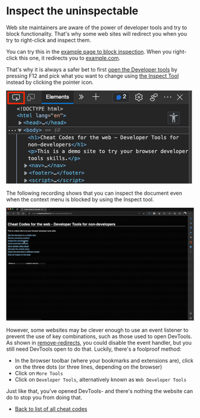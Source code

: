 # Inspect the uninspectable

Web site maintainers are aware of the power of developer tools and try to block functionality. That's why some web sites will redirect you when you try to right-click and inspect them.

You can try this in the [example page to block inspection](demos/inspect.html). When you right-click this one, it redirects you to [example.com](https://example.com).

That's why it is always a safer bet to first [open the Developer tools](https://docs.microsoft.com/microsoft-edge/devtools-guide-chromium/overview#open-devtools) by pressing F12 and pick what you want to change using [the Inspect Tool](https://docs.microsoft.com/microsoft-edge/devtools-guide-chromium/css/inspect) instead by clicking the pointer icon.

![The inspect tool](screencasts/pointer.png)

The following recording shows that you can inspect the document even when the context menu is blocked by using the Inspect tool.

![Always open Developer tools and use the inspect tool to avoid annoying redirects](screencasts/inspecting-instead-of-context.gif)

However, some websites may be clever enough to use an event listener
to prevent the use of key combinations, such as those used to open DevTools.
As shown in [remove-redirects](remove-redirects), you could disable
the event handler, but you still need DevTools open to do that.
Luckily, there's a foolproof method:

- In the browser toolbar (where your bookmarks and extensions are),
  click on the three dots (or three lines, depending on the browser)
- Click on `More Tools`
- Click on `Developer Tools`, alternatively known as `Web Developer Tools`

Just like that, you've opened DevTools- and there's nothing the website
can do to stop you from doing that.

- [Back to list of all cheat codes](README.md)
